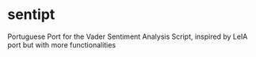 # sentipt
Portuguese Port for the Vader Sentiment Analysis Script, inspired by LeIA port but with more functionalities
